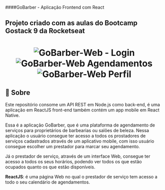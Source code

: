 ####GoBarber - Aplicação Frontend com React

## Projeto criado com as aulas do Bootcamp Gostack 9 da Rocketseat
<h1 align="center">
    <img alt="GoBarber-Web - Login" src="https://res.cloudinary.com/okmarcos93/image/upload/v1616344217/dashboard_inicial_gg1s1z.png" />
    <img alt="GoBarber-Web Agendamentos" src="https://res.cloudinary.com/okmarcos93/image/upload/v1616344218/dashboard_agendamentos_gty4cl.png" />
    <img alt="GoBarber-Web Perfil" src="https://res.cloudinary.com/okmarcos93/image/upload/v1616344219/dashboard_perfil_cvx1iz.png" />
</h1>

## :page_with_curl: Sobre
Este repositório consome um API REST em Node.js como back-end, é uma aplicação em ReactJS front-end também contém um app mobile em React Native.

Essa é a aplicação GoBarber, que é uma plataforma de agendamento de serviços para proprietários de barbearias ou salões de beleza. Nessa aplicação o usuário consegue ter acesso a todos os prostadores de serviços cadastrados através de um aplicativo mobile, com isso usuário consegue escolher um prestador para marcar seu agendamento.

Já o prestador de serviço, através de um interface Web, consegue ter acesso a todos os seus horários, podendo ver todos os que estão ocupados quanto os que estão disponíveis.

**ReactJS**: é uma página Web no qual o prestador de serviço tem acesso a todo o seu calendário de agendamentos.

